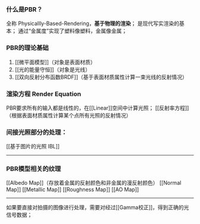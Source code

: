 ### 什么是PBR？
全称 Physicallly-Based-Rendering，**基于物理的渲染**；
是现代写实渲染的基本；
通过“金属度”实现了塑料像塑料，金属像金属；
### PBR的理论基础
1. [[微平面模型]]（对象是表面材质）
2. [[光的能量守恒]]（对象是光线）
3. [[双向反射分布函数BRDF]]（基于表面材质属性计算一束光线的反射情况）
### 渲染方程 Render Equation
PBR要求所有的输入都是线性的，在[[Linear]]空间中计算光照；
[[反射率方程]]（根据表面材质属性计算某个点所有光照的反射情况）
### 间接光照部分的处理：
[[基于图片的光照 IBL]]
***
### PBR模型相关的纹理
[[Albedo Map]]（存放着金属的反射颜色和非金属的漫反射颜色）
[[Normal Map]]
[[Metallic Map]]
[[Roughness Map]]
[[AO Map]]
***
如果要直接对拍摄的图像进行处理，需要对经过[[Gamma校正]]，得到正确的光信号数据；
